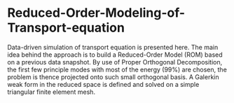 # Reduced-Order-Modeling-of-Transport-equation
Data-driven simulation of transport equation is presented here. The main idea behind the approach is to build a Reduced-Order Model (ROM) based on a previous data snapshot. By use of Proper Orthogonal Decomposition, the first few principle modes with most of the energy (99%) are chosen, the problem is thence projected onto such small orthogonal basis.  A Galerkin weak form in the reduced space is defined and solved on a simple triangular finite element mesh. 
